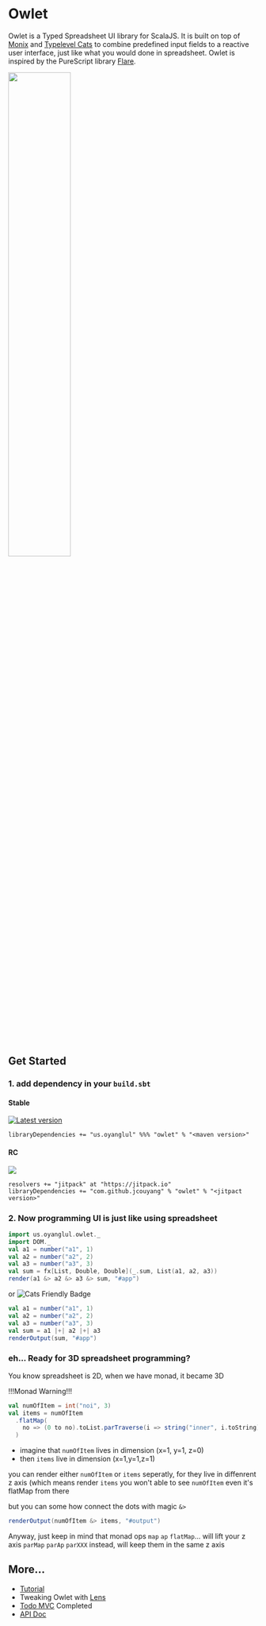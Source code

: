 # Owlet

Owlet is a Typed Spreadsheet UI library for ScalaJS. It is built on top of [Monix](https://monix.io/) and [Typelevel Cats](https://typelevel.org/cats/) to combine predefined input fields to a reactive user interface, just like what you would done in spreadsheet. Owlet is inspired by the PureScript library [Flare](https://github.com/sharkdp/purescript-flare).

[<img src=https://upload.wikimedia.org/wikipedia/commons/1/14/Imperial_Encyclopaedia_-_Animal_Kingdom_-_pic014_-_%E8%B2%93%E9%A0%AD%E9%B7%B9%E5%9C%96.svg width=50% />](https://zh.wikisource.org/wiki/%E6%AC%BD%E5%AE%9A%E5%8F%A4%E4%BB%8A%E5%9C%96%E6%9B%B8%E9%9B%86%E6%88%90/%E5%8D%9A%E7%89%A9%E5%BD%99%E7%B7%A8/%E7%A6%BD%E8%9F%B2%E5%85%B8)

## Get Started

### 1. add dependency in your `build.sbt`

#### Stable
[![Latest version](https://index.scala-lang.org/jcouyang/owlet/owlet/latest.svg)](https://index.scala-lang.org/jcouyang/owlet/owlet)

```
libraryDependencies += "us.oyanglul" %%% "owlet" % "<maven version>"
```

#### RC
[![](https://jitpack.io/v/jcouyang/owlet.svg)](https://jitpack.io/#jcouyang/owlet)

```
resolvers += "jitpack" at "https://jitpack.io"
libraryDependencies += "com.github.jcouyang" % "owlet" % "<jitpact version>"
```

### 2. Now programming UI is just like using spreadsheet

```scala
import us.oyanglul.owlet._
import DOM._
val a1 = number("a1", 1)
val a2 = number("a2", 2)
val a3 = number("a3", 3)
val sum = fx[List, Double, Double](_.sum, List(a1, a2, a3))
render(a1 &> a2 &> a3 &> sum, "#app")
```

or ![Cats Friendly Badge](https://typelevel.org/cats/img/cats-badge-tiny.png)

```scala
val a1 = number("a1", 1)
val a2 = number("a2", 2)
val a3 = number("a3", 3)
val sum = a1 |+| a2 |+| a3
renderOutput(sum, "#app")
```
### eh... Ready for 3D spreadsheet programming?
You know spreadsheet is 2D, when we have monad, it became 3D

!!!Monad Warning!!!

```scala
val numOfItem = int("noi", 3)
val items = numOfItem
  .flatMap(
    no => (0 to no).toList.parTraverse(i => string("inner", i.toString))
  )
```
- imagine that `numOfItem` lives in dimension (x=1, y=1, z=0)
- then `items` live in dimension (x=1,y=1,z=1)

you can render either `numOfItem` or `items` seperatly, for they live in diffenrent z axis (which means render `items` you won't able to see `numOfItem` even it's flatMap from there

but you can some how connect the dots with magic `&>`
```scala
renderOutput(numOfItem &> items, "#output")
```

Anyway, just keep in mind that monad ops `map` `ap` `flatMap`... will lift your z axis
`parMap` `parAp` `parXXX` instead, will keep them in the same z axis

## More...

- [Tutorial](https://oyanglul.us/owlet/Tutorial.html)
- Tweaking Owlet with [Lens](https://oyanglul.us/owlet/Lens.html)
- [Todo MVC](https://oyanglul.us/owlet/todomvc.html) Completed
- [API Doc](https://oyanglul.us/owlet/api)

